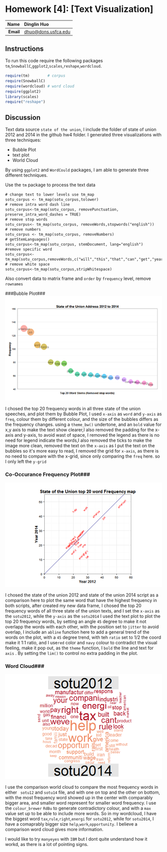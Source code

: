 Homework [4]: [Text Visualization]
==============================

| **Name**  | Dinglin Huo  |
|----------:|:-------------|
| **Email** | dhuo@dons.usfca.edu |

## Instructions ##
To run this code require the following packages `tm`,`SnowballC`,`ggplot2`,`scales`,`reshape`,`wordcloud`.

```R
require(tm)        # corpus
require(SnowballC)
require(wordcloud) # word cloud
require(ggplot2)
library(scales)
require("reshape")
```

## Discussion ##
Text data source `state of the union`, I include the folder of state of union 2012 and 2014 in the github hw4 folder.
I generated three visualizations with three techniques:
- Bubble Plot
- text plot
- World Cloud

By using `ggplot2` and `WordCould` packages, I am able to generate three different techniques.

Use the `tm` package to process the text data
```
# change text to lower levels use tm_map
sotu_corpus <- tm_map(sotu_corpus,tolower)
# remove intra word dash line
sotu_corpus<-tm_map(sotu_corpus, removePunctuation, preserve_intra_word_dashes = TRUE)
# remove stop words
sotu_corpus<- tm_map(sotu_corpus, removeWords,stopwords("english"))
# remove numbers
sotu_corpus <- tm_map(sotu_corpus, removeNumbers)
# getStemLanguages()
sotu_corpus<-tm_map(sotu_corpus, stemDocument, lang="english")
#remove specific word
sotu_corpus<-tm_map(sotu_corpus,removeWords,c("will","this","that","can","get","year","let","make","said"))
# remove white space
sotu_corpus<-tm_map(sotu_corpus,stripWhitespace)
```
Also convert data to matrix frame and `order` by `frequency` level, remove `rownames`


###Bubble Plot###
![bubbleplot](bubbleplot.png)

I chosed the top 20 frequency words in all three state of the union speeches, and plot them by Bubble Plot,
I used `x-axis` as `word` and `y-axis` as `freq`, colour them by different colour, and the size of the bubbles differs as the frequency changes.
using a `theme_bw()` undertone, and an `bold` value for x,y axis to make the text show clearer,I also removed the padding for the x-axis and y-axis, to avoid wast of space, 
I removed the legend as there is no need for legend indicate the words,I also removed the ticks to make the image more clean, removed the text on the `x-axis` as I put the text on the bubbles
so it's more easy to read, I removed the grid for `x-axis`, as there is no need to compare with the x-grid, since only comparing the `freq` here. so I only left the `y-grid`

### Co-Occurance Frequency Plot###
![frequency](frequency.png)

I chosed the state of the union 2012 and state of the union 2014 script as a comparison here to plot the same word that have the highest frequency in both scripts,
after created my new data frame, I chosed the top 20 frequency words of all three state of the union texts, and I set the `x-axis` as the `sotu2012`, while the `y-axis` as the `sotu2014`
I used the text plot to plot the top 20 frequency words, by setting an angle `45` degree to make it not overlapp the words with each other, 
with the position set to `jitter` to avoid overlap, I include an `abline` function here to add a general trend of the words on the plot, with a `45` degree trend, with teh `ratio` set to 1/2 
the coord make it 1:1 ratio, and I use`red` color and `navy` colour to contradict the visual feeling, make it pop out, as the `theme` function, I `bold` the line and text for `axis` .
By setting the `lim()` to control no extra padding in the plot.

### Word Cloud###

![wordcloud](wordcloud.png)

I use the comparison world cloud to compare the most frequency words in either ` sotu12` and `sotu14` file, and with one on top and 
the other on bottom, with the most frequency word showed up in the center with comparably bigger area, and smaller word represent for smaller word frequency.
I use the `colour_brewer` `RdBu` to generate contradictory colour, and with a `max` value set up to be able to include more words.
So in my wordcloud, I have the biggest word `tax`,`rule`,`right`,`energi` for `sotu2012`, while for `sotu2014`, I have a comaprably bigger size `help`,`work`,`opportunity`.
I believe a comparison word cloud gives more information.


I would like to try `manyeyes` with `IBM` but I dont quite understand how it workd, as there is a lot of pointing signs.
